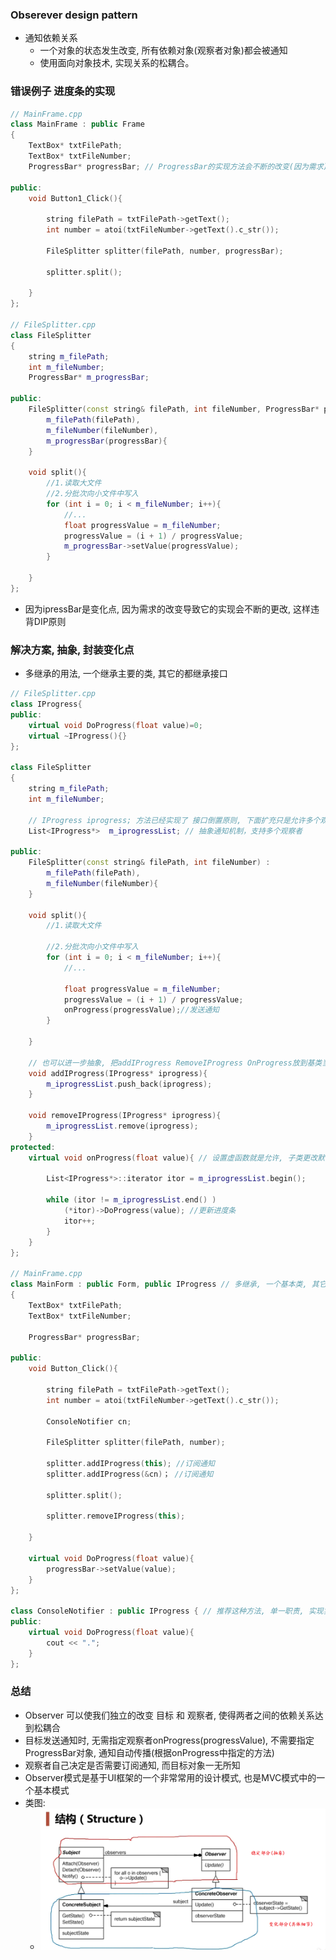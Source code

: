 ### Obserever design pattern
- 通知依赖关系
    - 一个对象的状态发生改变, 所有依赖对象(观察者对象)都会被通知
    - 使用面向对象技术, 实现关系的松耦合。

### 错误例子 进度条的实现
```C++
// MainFrame.cpp
class MainFrame : public Frame
{
	TextBox* txtFilePath;
	TextBox* txtFileNumber;
	ProgressBar* progressBar; // ProgressBar的实现方法会不断的改变(因为需求), 

public:
	void Button1_Click(){

		string filePath = txtFilePath->getText();
		int number = atoi(txtFileNumber->getText().c_str());

		FileSplitter splitter(filePath, number, progressBar);

		splitter.split();

	}
};

// FileSplitter.cpp
class FileSplitter
{
	string m_filePath;
	int m_fileNumber;
	ProgressBar* m_progressBar;

public:
	FileSplitter(const string& filePath, int fileNumber, ProgressBar* progressBar) :
		m_filePath(filePath), 
		m_fileNumber(fileNumber),
		m_progressBar(progressBar){
	}

	void split(){
		//1.读取大文件
		//2.分批次向小文件中写入
		for (int i = 0; i < m_fileNumber; i++){
			//...
			float progressValue = m_fileNumber;
			progressValue = (i + 1) / progressValue;
			m_progressBar->setValue(progressValue);
		}

	}
};
```
- 因为ipressBar是变化点, 因为需求的改变导致它的实现会不断的更改, 这样违背DIP原则

### 解决方案, 抽象, 封装变化点
- 多继承的用法, 一个继承主要的类, 其它的都继承接口
```C++
// FileSplitter.cpp
class IProgress{
public:
	virtual void DoProgress(float value)=0;
	virtual ~IProgress(){}
};

class FileSplitter
{
	string m_filePath;
	int m_fileNumber;

    // IProgress iprogress; 方法已经实现了 接口倒置原则, 下面扩充只是允许多个观察者(这里的操作只支持MainFrame一个观察者)
	List<IProgress*>  m_iprogressList; // 抽象通知机制，支持多个观察者
	
public:
	FileSplitter(const string& filePath, int fileNumber) :
		m_filePath(filePath), 
		m_fileNumber(fileNumber){
	}

	void split(){
		//1.读取大文件

		//2.分批次向小文件中写入
		for (int i = 0; i < m_fileNumber; i++){
			//...

			float progressValue = m_fileNumber;
			progressValue = (i + 1) / progressValue;
			onProgress(progressValue);//发送通知
		}

	}

    // 也可以进一步抽象, 把addIProgress RemoveIProgress OnProgress放到基类当中, FileSplitter去继承它
	void addIProgress(IProgress* iprogress){
		m_iprogressList.push_back(iprogress);
	}

	void removeIProgress(IProgress* iprogress){
		m_iprogressList.remove(iprogress);
	}
protected:
	virtual void onProgress(float value){ // 设置虚函数就是允许, 子类更改默认的onProgress方法
		
		List<IProgress*>::iterator itor = m_iprogressList.begin();

		while (itor != m_iprogressList.end() )
			(*itor)->DoProgress(value); //更新进度条
			itor++;
		}
	}
};

// MainFrame.cpp
class MainForm : public Form, public IProgress // 多继承, 一个基本类, 其它的都继承接口
{
	TextBox* txtFilePath;
	TextBox* txtFileNumber;

	ProgressBar* progressBar;

public:
	void Button_Click(){

		string filePath = txtFilePath->getText();
		int number = atoi(txtFileNumber->getText().c_str());

		ConsoleNotifier cn;

		FileSplitter splitter(filePath, number);

		splitter.addIProgress(this); //订阅通知
		splitter.addIProgress(&cn)； //订阅通知

		splitter.split();

		splitter.removeIProgress(this);

	}

	virtual void DoProgress(float value){
		progressBar->setValue(value);
	}
};

class ConsoleNotifier : public IProgress { // 推荐这种方法, 单一职责, 实现实现层的松耦合
public:
	virtual void DoProgress(float value){
		cout << ".";
	}
};
```

### 总结
- Observer 可以使我们独立的改变 目标 和 观察者, 使得两者之间的依赖关系达到松耦合
- 目标发送通知时, 无需指定观察者onProgress(progressValue), 不需要指定ProgressBar对象, 通知自动传播(根据onProgress中指定的方法)
- 观察者自己决定是否需要订阅通知, 而目标对象一无所知
- Observer模式是基于UI框架的一个非常常用的设计模式, 也是MVC模式中的一个基本模式
- 类图:
    - ![avatar](https://github.com/zpeng1997/DesignPattern/blob/master/Observer.png)